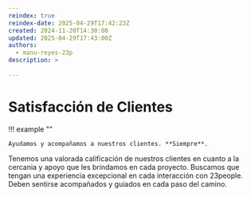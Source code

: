 ```yaml
---
reindex: true
reindex-date: 2025-04-29T17:42:23Z
created: 2024-11-20T14:30:00
updated: 2025-04-29T17:43:00Z
authors:
  - manu-reyes-23p
description: >
    
---
```


# Satisfacción de Clientes

!!! example ""

    Ayudamos y acompañamos a nuestros clientes. **Siempre**.

Tenemos una valorada calificación de nuestros clientes en cuanto a la cercania y apoyo que les brindamos en cada proyecto. Buscamos que tengan una experiencia excepcional en cada interacción con 23people. Deben sentirse acompañados y guiados en cada paso del camino.
